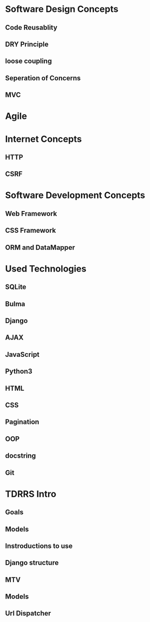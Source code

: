 # Software Design Concepts
## Code Reusablity
## DRY Principle
## loose coupling
## Seperation of Concerns
## MVC

# Agile 

# Internet Concepts
## HTTP
## CSRF


# Software Development Concepts
## Web Framework
## CSS Framework
## ORM and DataMapper


# Used Technologies
## SQLite
## Bulma
## Django
## AJAX
## JavaScript
## Python3
## HTML
## CSS
## Pagination
## OOP
## docstring
## Git

# TDRRS Intro
## Goals
## Models
## Instroductions to use
## Django structure
## MTV
## Models
## Url Dispatcher
## 